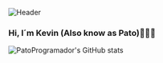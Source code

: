 ![Header](https://github.com/PatoProgramador/PatoProgramador/src/img,gifs/hello-neon.gif)

### Hi, I´m Kevin (Also know as Pato)👋🐱‍💻
   


![PatoProgramador's GitHub stats](https://github-readme-stats.vercel.app/api?username=PatoProgramador&show_icons=true&theme=synthwave)
